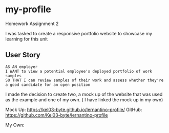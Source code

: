 # my-profile
Homework Assignment 2

I was tasked to create a responsive portfolio website to showcase my learning for this unit

## User Story

```
AS AN employer
I WANT to view a potential employee's deployed portfolio of work samples
SO THAT I can review samples of their work and assess whether they're a good candidate for an open position
```

I made the decision to create two, a mock up of the website that was used as the example and one of my own. ( I have linked the mock up in my own)

Mock Up: https://kel03-byte.github.io/lernantino-profile/
GitHub: https://github.com/Kel03-byte/lernantino-profile

My Own:
